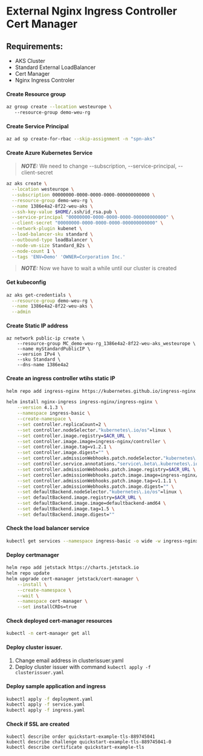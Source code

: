 # External Nginx Ingress Controller Cert Manager

## Requirements:

* AKS Cluster
* Standard External LoadBalancer
* Cert Manager
* Nginx Ingress Controler

#### Create Resource group

```bash
az group create --location westeurope \ 
   --resource-group demo-weu-rg
```

#### Create Service Principal

```bash
az ad sp create-for-rbac --skip-assignment -n "spn-aks"
```

#### Create Azure Kubernetes Service

> **_NOTE:_** We need to change --subscription, --service-principal, --client-secret

```bash
az aks create \
  --location westeurope \
  --subscription 00000000-0000-0000-0000-000000000000 \
  --resource-group demo-weu-rg \
  --name 1386e4a2-8f22-weu-aks \
  --ssh-key-value $HOME/.ssh/id_rsa.pub \
  --service-principal "00000000-0000-0000-0000-000000000000" \
  --client-secret "00000000-0000-0000-0000-000000000000" \
  --network-plugin kubenet \
  --load-balancer-sku standard \
  --outbound-type loadBalancer \
  --node-vm-size Standard_B2s \
  --node-count 1 \
  --tags 'ENV=Demo' 'OWNER=Corporation Inc.'
```

> **_NOTE:_** Now we have to wait a while until our cluster is created

#### Get kubeconfig

```bash
az aks get-credentials \
  --resource-group demo-weu-rg \
  --name 1386e4a2-8f22-weu-aks \
  --admin
```
#### Create Static IP address
```
az network public-ip create \
    --resource-group MC_demo-weu-rg_1386e4a2-8f22-weu-aks_westeurope \
    --name myStandardPublicIP \
    --version IPv4 \
    --sku Standard \
    --dns-name 1386e4a2
```
#### Create an ingress controller wtihs static IP

```bash
helm repo add ingress-nginx https://kubernetes.github.io/ingress-nginx

helm install nginx-ingress ingress-nginx/ingress-nginx \
    --version 4.1.3 \
    --namespace ingress-basic \
    --create-namespace \
    --set controller.replicaCount=2 \
    --set controller.nodeSelector."kubernetes\.io/os"=linux \
    --set controller.image.registry=$ACR_URL \
    --set controller.image.image=ingress-nginx/controller \
    --set controller.image.tag=v1.2.1 \
    --set controller.image.digest="" \
    --set controller.admissionWebhooks.patch.nodeSelector."kubernetes\.io/os"=linux \
    --set controller.service.annotations."service\.beta\.kubernetes\.io/azure-load-balancer-health-probe-request-path"=/healthz \
    --set controller.admissionWebhooks.patch.image.registry=$ACR_URL \
    --set controller.admissionWebhooks.patch.image.image=ingress-nginx/kube-webhook-certgen \
    --set controller.admissionWebhooks.patch.image.tag=v1.1.1 \
    --set controller.admissionWebhooks.patch.image.digest="" \
    --set defaultBackend.nodeSelector."kubernetes\.io/os"=linux \
    --set defaultBackend.image.registry=$ACR_URL \
    --set defaultBackend.image.image=defaultbackend-amd64 \
    --set defaultBackend.image.tag=1.5 \
    --set defaultBackend.image.digest=""
```
#### Check the load balancer service

```bash
kubectl get services --namespace ingress-basic -o wide -w ingress-nginx-controller
```

#### Deploy certmanager

```bash
helm repo add jetstack https://charts.jetstack.io
helm repo update
helm upgrade cert-manager jetstack/cert-manager \
    --install \
    --create-namespace \
    --wait \
    --namespace cert-manager \
    --set installCRDs=true
```

#### Check deployed cert-manager resources

```bash
kubectl -n cert-manager get all
```

#### Deploy cluster issuer.

1. Change email address in clusterissuer.yaml
2. Deploy cluster issuer with command `kubectl apply -f clusterissuer.yaml`

#### Deploy sample application and ingress

```bash
kubectl apply -f deployment.yaml
kubectl apply -f service.yaml
kubectl apply -f ingress.yaml
```

#### Check if SSL are created

```
kubectl describe order quickstart-example-tls-889745041
kubectl describe challenge quickstart-example-tls-889745041-0
kubectl describe certificate quickstart-example-tls
```
